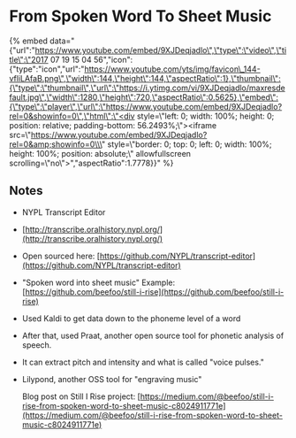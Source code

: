 # From Spoken Word To Sheet Music

{% embed data="{\"url\":\"https://www.youtube.com/embed/9XJDeqjadlo\",\"type\":\"video\",\"title\":\"2017 07 19 15 04 56\",\"icon\":{\"type\":\"icon\",\"url\":\"https://www.youtube.com/yts/img/favicon\_144-vfliLAfaB.png\",\"width\":144,\"height\":144,\"aspectRatio\":1},\"thumbnail\":{\"type\":\"thumbnail\",\"url\":\"https://i.ytimg.com/vi/9XJDeqjadlo/maxresdefault.jpg\",\"width\":1280,\"height\":720,\"aspectRatio\":0.5625},\"embed\":{\"type\":\"player\",\"url\":\"https://www.youtube.com/embed/9XJDeqjadlo?rel=0&showinfo=0\",\"html\":\"<div style=\\\"left: 0; width: 100%; height: 0; position: relative; padding-bottom: 56.2493%;\\\"><iframe src=\\\"https://www.youtube.com/embed/9XJDeqjadlo?rel=0&amp;showinfo=0\\\" style=\\\"border: 0; top: 0; left: 0; width: 100%; height: 100%; position: absolute;\\\" allowfullscreen scrolling=\\\"no\\\"></iframe></div>\",\"aspectRatio\":1.7778}}" %}

## Notes

* NYPL Transcript Editor 
* [http://transcribe.oralhistory.nypl.org/](http://transcribe.oralhistory.nypl.org/)
* Open sourced here: [https://github.com/NYPL/transcript-editor](https://github.com/NYPL/transcript-editor)
* "Spoken word into sheet music" Example: [https://github.com/beefoo/still-i-rise](https://github.com/beefoo/still-i-rise)
* Used Kaldi to get data down to the phoneme level of a word 
* After that, used Praat, another open source tool for phonetic analysis of speech. 
* It can extract pitch and intensity and what is called "voice pulses."
* Lilypond, another OSS tool for "engraving music"

  Blog post on Still I Rise project: [https://medium.com/@beefoo/still-i-rise-from-spoken-word-to-sheet-music-c8024911771e](https://medium.com/@beefoo/still-i-rise-from-spoken-word-to-sheet-music-c8024911771e)


